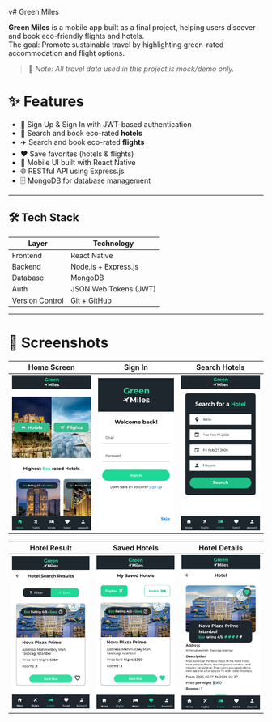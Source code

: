 v# Green Miles

**Green Miles** is a mobile app built as a final project, helping users discover and book eco-friendly flights and hotels.  
The goal: Promote sustainable travel by highlighting green-rated accommodation and flight options.

> 📌 *Note: All travel data used in this project is mock/demo only.*

# ✨ Features
- 🔐 Sign Up & Sign In with JWT-based authentication
- 🏨 Search and book eco-rated **hotels**
- ✈️ Search and book eco-rated **flights**
- ❤️ Save favorites (hotels & flights)
- 📱 Mobile UI built with React Native
- 🌐 RESTful API using Express.js
- 🗄️ MongoDB for database management

---

## 🛠️ Tech Stack
| Layer     | Technology                  |
|-----------|-----------------------------|
| Frontend  | React Native                |
| Backend   | Node.js + Express.js        |
| Database  | MongoDB                     |
| Auth      | JSON Web Tokens (JWT)       |
| Version Control | Git + GitHub          |

---

 # 📸 Screenshots

<p align="center">
  
| Home Screen | Sign In | Search Hotels |
|:---:|:---:|:---:|
| <img src="./client/src/images/preview/HomePage.jpg" width="220"/> | <img src="./client/src/images/preview/Sign in.jpg" width="220"/> | <img src="./client/src/images/preview/Hotel Search.jpg" width="220"/> |

| Hotel Result | Saved Hotels | Hotel Details |
|:---:|:---:|:---:|
| <img src="./client/src/images/preview/Found hotels.jpg" width="220"/> | <img src="./client/src/images/preview/Saved.jpg" width="220"/> | <img src="./client/src/images/preview/Hotel page.jpg" width="220"/>  |

</p>
